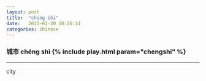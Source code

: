 ```yaml
---
layout: post
title:  "cheng shi"
date:   2015-01-20 10:26:14
categories: chinese
---
```

### 城市 chéng shì  {% include play.html param="chengshi" %}
-----------
city